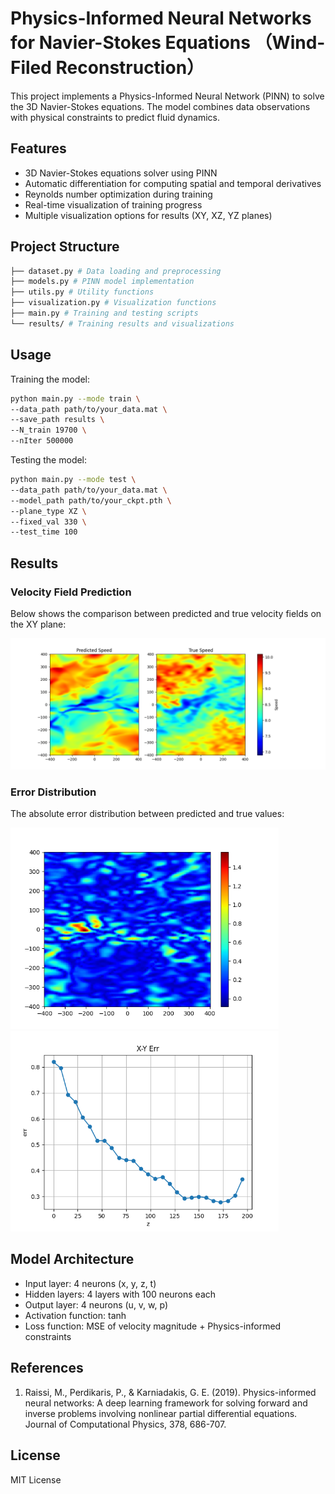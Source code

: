 # Physics-Informed Neural Networks for Navier-Stokes Equations （Wind-Filed Reconstruction）

This project implements a Physics-Informed Neural Network (PINN) to solve the 3D Navier-Stokes equations. The model combines data observations with physical constraints to predict fluid dynamics.

## Features

- 3D Navier-Stokes equations solver using PINN
- Automatic differentiation for computing spatial and temporal derivatives
- Reynolds number optimization during training
- Real-time visualization of training progress
- Multiple visualization options for results (XY, XZ, YZ planes)

## Project Structure 
```bash
├── dataset.py # Data loading and preprocessing
├── models.py # PINN model implementation
├── utils.py # Utility functions
├── visualization.py # Visualization functions
├── main.py # Training and testing scripts
└── results/ # Training results and visualizations
```

## Usage

Training the model:
```bash
python main.py --mode train \
--data_path path/to/your_data.mat \
--save_path results \
--N_train 19700 \
--nIter 500000
```

Testing the model:
```bash
python main.py --mode test \
--data_path path/to/your_data.mat \
--model_path path/to/your_ckpt.pth \
--plane_type XZ \
--fixed_val 330 \
--test_time 100
```


## Results

### Velocity Field Prediction

Below shows the comparison between predicted and true velocity fields on the XY plane:

![Velocity Field Comparison](results/X-Y_filed.png)

### Error Distribution

The absolute error distribution between predicted and true values:

<img src="results/X-Y_diff.png" alt="Error Distribution" style="zoom: 67%;" /> <img src="results/X-Y.png" alt="Err" style="zoom: 67%;" />



## Model Architecture

- Input layer: 4 neurons (x, y, z, t)
- Hidden layers: 4 layers with 100 neurons each
- Output layer: 4 neurons (u, v, w, p)
- Activation function: tanh
- Loss function: MSE of velocity magnitude + Physics-informed constraints

## References

1. Raissi, M., Perdikaris, P., & Karniadakis, G. E. (2019). Physics-informed neural networks: A deep learning framework for solving forward and inverse problems involving nonlinear partial differential equations. Journal of Computational Physics, 378, 686-707.

## License

MIT License

